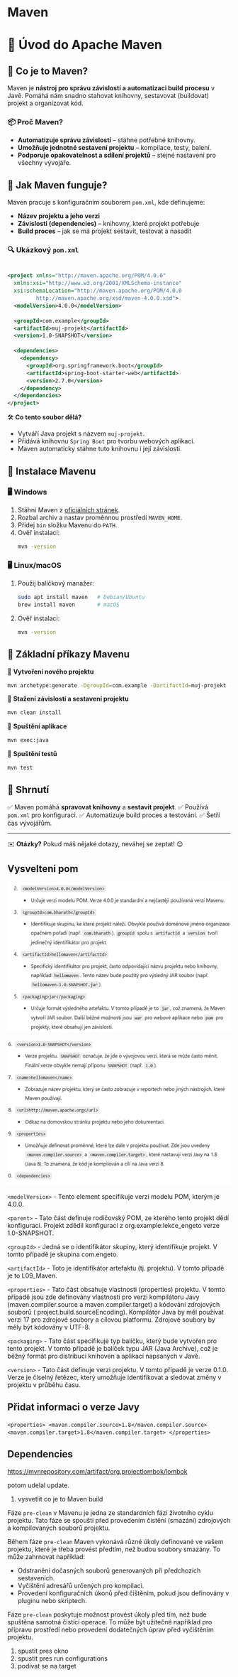 # Maven

# 📌 Úvod do Apache Maven

## 🔹 Co je to Maven?

Maven je **nástroj pro správu závislostí a automatizaci build procesu** v Javě.
Pomáhá nám snadno stahovat knihovny, sestavovat (buildovat) projekt a organizovat kód.

### 📦 Proč Maven?

- **Automatizuje správu závislostí** – stáhne potřebné knihovny.
- **Umožňuje jednotné sestavení projektu** – kompilace, testy, balení.
- **Podporuje opakovatelnost a sdílení projektů** – stejné nastavení pro všechny vývojáře.

## 🔹 Jak Maven funguje?

Maven pracuje s konfiguračním souborem `pom.xml`, kde definujeme:

- **Název projektu a jeho verzi**
- **Závislosti (dependencies)** – knihovny, které projekt potřebuje
- **Build proces** – jak se má projekt sestavit, testovat a nasadit

### 🔍 Ukázkový `pom.xml`

```xml

<project xmlns="http://maven.apache.org/POM/4.0.0"
  xmlns:xsi="http://www.w3.org/2001/XMLSchema-instance"
  xsi:schemaLocation="http://maven.apache.org/POM/4.0.0
         http://maven.apache.org/xsd/maven-4.0.0.xsd">
  <modelVersion>4.0.0</modelVersion>

  <groupId>com.example</groupId>
  <artifactId>muj-projekt</artifactId>
  <version>1.0-SNAPSHOT</version>

  <dependencies>
    <dependency>
      <groupId>org.springframework.boot</groupId>
      <artifactId>spring-boot-starter-web</artifactId>
      <version>2.7.0</version>
    </dependency>
  </dependencies>
</project>
```

🛠️ **Co tento soubor dělá?**

- Vytváří Java projekt s názvem `muj-projekt`.
- Přidává knihovnu `Spring Boot` pro tvorbu webových aplikací.
- Maven automaticky stáhne tuto knihovnu i její závislosti.

## 🔹 Instalace Mavenu

### 🖥️ Windows

1. Stáhni Maven z [oficiálních stránek](https://maven.apache.org/download.cgi).
2. Rozbal archiv a nastav proměnnou prostředí `MAVEN_HOME`.
3. Přidej `bin` složku Mavenu do `PATH`.
4. Ověř instalaci:
   ```sh
   mvn -version
   ```

### 🖥️ Linux/macOS

1. Použij balíčkový manažer:
   ```sh
   sudo apt install maven   # Debian/Ubuntu
   brew install maven       # macOS
   ```
2. Ověř instalaci:
   ```sh
   mvn -version
   ```

## 🔹 Základní příkazy Mavenu

📌 **Vytvoření nového projektu**

```sh
mvn archetype:generate -DgroupId=com.example -DartifactId=muj-projekt -DarchetypeArtifactId=maven-archetype-quickstart -DinteractiveMode=false
```

📌 **Stažení závislostí a sestavení projektu**

```sh
mvn clean install
```

📌 **Spuštění aplikace**

```sh
mvn exec:java
```

📌 **Spuštění testů**

```sh
mvn test
```

## 🔹 Shrnutí

✅ Maven pomáhá **spravovat knihovny** a **sestavit projekt**.
✅ Používá `pom.xml` pro konfiguraci.
✅ Automatizuje build proces a testování.
✅ Šetří čas vývojářům.

---
✉️ **Otázky?** Pokud máš nějaké dotazy, neváhej se zeptat! 😊

## Vysvelteni pom

![img_8.png](img_8.png)

![img_9.png](img_9.png)

`<modelVersion>` - Tento element specifikuje verzi modelu POM, kterým je 4.0.0.

`<parent>` - Tato část definuje rodičovský POM, ze kterého tento projekt dědí konfiguraci. Projekt
zdědil konfiguraci z
org.example:lekce_engeto verze 1.0-SNAPSHOT.

`<groupId>` - Jedná se o identifikátor skupiny, který identifikuje projekt. V tomto případě je
skupina com.engeto.

`<artifactId>` - Toto je identifikátor artefaktu (tj. projektu). V tomto případě je to L09_Maven.

`<properties>` - Tato část obsahuje vlastnosti (properties) projektu. V tomto případě jsou zde
definovány vlastnosti pro
verzi kompilátoru Javy (maven.compiler.source a maven.compiler.target) a kódování zdrojových
souborů (
project.build.sourceEncoding). Kompilátor Java by měl používat verzi 17 pro zdrojové soubory a
cílovou platformu.
Zdrojové soubory by měly být kódovány v UTF-8.

`<packaging>` - Tato část specifikuje typ balíčku, který bude vytvořen pro tento projekt. V tomto
případě je balíček
typu JAR (Java Archive), což je běžný formát pro distribuci knihoven a aplikací napsaných v Javě.

`<version>` - Tato část definuje verzi projektu. V tomto případě je verze 0.1.0. Verze je číselný
řetězec, který
umožňuje identifikovat a sledovat změny v projektu v průběhu času.

## Přidat informaci o verze Javy

`<properties>
    <maven.compiler.source>1.8</maven.compiler.source>
    <maven.compiler.target>1.8</maven.compiler.target>
</properties>`

## Dependencies

https://mvnrepository.com/artifact/org.projectlombok/lombok

potom udelal update.

1) vysvetlit co je to Maven build

Fáze `pre-clean` v Mavenu je jedna ze standardních fází životního cyklu projektu. Tato fáze se
spouští před provedením
čistění (smazání) zdrojových a kompilovaných souborů projektu.

Během fáze `pre-clean` Maven vykonává různé úkoly definované ve vašem projektu, které je třeba
provést předtím, než
budou
soubory smazány. To může zahrnovat například:

- Odstranění dočasných souborů generovaných při předchozích sestaveních.
- Vyčištění adresářů určených pro kompilaci.
- Provedení konfiguračních úkonů před čištěním, pokud jsou definovány v pluginu nebo skriptech.

Fáze `pre-clean` poskytuje možnost provést úkoly před tím, než bude spuštěna samotná čistící
operace. To může být
užitečné
například pro přípravu prostředí nebo provedení dodatečných úprav před vyčištěním projektu.

1) spustit pres okno
2) spustit pres run configurations
3) podivat se na target